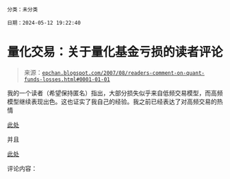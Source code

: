 ```

分类：未分类

日期：2024-05-12 19:22:40

```

# 量化交易：关于量化基金亏损的读者评论

> 来源：[`epchan.blogspot.com/2007/08/readers-comment-on-quant-funds-losses.html#0001-01-01`](http://epchan.blogspot.com/2007/08/readers-comment-on-quant-funds-losses.html#0001-01-01)

我的一个读者（希望保持匿名）指出，大部分损失似乎来自低频交易模型，而高频模型继续表现出色。这也证实了我自己的经验。我之前已经表达了对高频交易的热情

[此处](http://epchan.blogspot.com/2007/02/in-praise-of-day-trading.html)

并且

[此处](http://epchan.blogspot.com/2006/12/dna-crytology-speech-recognition-and.html)

评论内容：
